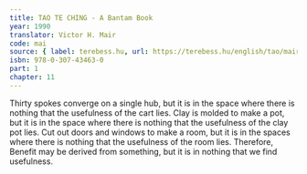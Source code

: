 ```yaml
---
title: TAO TE CHING - A Bantam Book
year: 1990
translator: Victor H. Mair
code: mai
source: { label: terebess.hu, url: https://terebess.hu/english/tao/mair.html }
isbn: 978-0-307-43463-0
part: 1
chapter: 11
---
```


Thirty spokes converge on a single hub,
but it is in the space where there is nothing that the usefulness of the cart lies.
Clay is molded to make a pot,
but it is in the space where there is nothing that the usefulness of the clay pot lies.
Cut out doors and windows to make a room,
but it is in the spaces where there is nothing that the usefulness of the room lies.
Therefore,
Benefit may be derived from something, but it is in nothing that we find usefulness.
